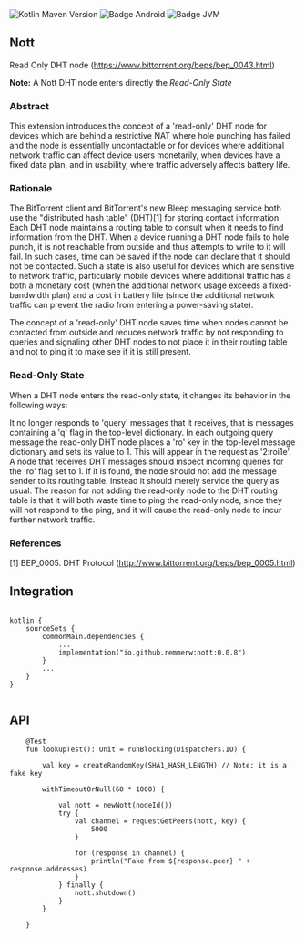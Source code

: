 <div>
    <div>
        <img src="https://img.shields.io/maven-central/v/io.github.remmerw/nott" alt="Kotlin Maven Version" />
        <img src="https://img.shields.io/badge/Platform-Android-brightgreen.svg?logo=android" alt="Badge Android" />
        <img src="https://img.shields.io/badge/Platform-JVM-8A2BE2.svg?logo=openjdk" alt="Badge JVM" />
    </div>
</div>

## Nott
Read Only DHT node (https://www.bittorrent.org/beps/bep_0043.html)

**Note:** A Nott DHT node enters directly the *Read-Only State* 

### Abstract
This extension introduces the concept of a 'read-only' DHT node for devices which are behind a
restrictive NAT where hole punching has failed and the node is essentially uncontactable 
or for devices where additional network traffic can affect device users monetarily, 
when devices have a fixed data plan, and in usability, where traffic adversely affects battery life.

### Rationale
The BitTorrent client and BitTorrent's new Bleep messaging service both use the 
"distributed hash table" (DHT)[1] for storing contact information. Each DHT node 
maintains a routing table to consult when it needs to find information from the DHT. 
When a device running a DHT node fails to hole punch, it is not reachable from outside and thus 
attempts to write to it will fail. In such cases, time can be saved if the node can declare 
that it should not be contacted. Such a state is also useful for devices which are sensitive to 
network traffic, particularly mobile devices where additional traffic has a both a monetary cost 
(when the additional network usage exceeds a fixed-bandwidth plan) and a cost in battery life 
(since the additional network traffic can prevent the radio from entering a power-saving state).

The concept of a 'read-only' DHT node saves time when nodes cannot be contacted from outside and 
reduces network traffic by not responding to queries and signaling other DHT nodes to not place 
it in their routing table and not to ping it to make see if it is still present.

### Read-Only State
When a DHT node enters the read-only state, it changes its behavior in the following ways:

It no longer responds to 'query' messages that it receives, that is messages containing a 'q' 
flag in the top-level dictionary. In each outgoing query message the read-only DHT node places a 
'ro' key in the top-level message dictionary and sets its value to 1. This will appear in the
request as '2:roi1e'. A node that receives DHT messages should inspect incoming queries for the 
'ro' flag set to 1. If it is found, the node should not add the message sender to its routing table. 
Instead it should merely service the query as usual. The reason for not adding the read-only 
node to the DHT routing table is that it will both waste time to ping the read-only node, 
since they will not respond to the ping, and it will cause the read-only node to incur 
further network traffic.

### References
[1]	BEP_0005. DHT Protocol (http://www.bittorrent.org/beps/bep_0005.html)


## Integration

```
    
kotlin {
    sourceSets {
        commonMain.dependencies {
            ...
            implementation("io.github.remmerw:nott:0.0.8")
        }
        ...
    }
}
    
```

## API

```
    @Test
    fun lookupTest(): Unit = runBlocking(Dispatchers.IO) {

        val key = createRandomKey(SHA1_HASH_LENGTH) // Note: it is a fake key

        withTimeoutOrNull(60 * 1000) {

            val nott = newNott(nodeId())
            try {
                val channel = requestGetPeers(nott, key) {
                    5000
                }

                for (response in channel) {
                    println("Fake from ${response.peer} " + response.addresses)
                }
            } finally {
                nott.shutdown()
            }
        }

    }
```